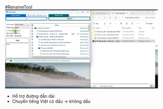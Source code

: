 #RenameTool  
![RenameTool](./imgs/renametool.jpg)  
- Hỗ trợ đường dẫn dài
- Chuyển tiếng Việt có dấu -> không dấu
